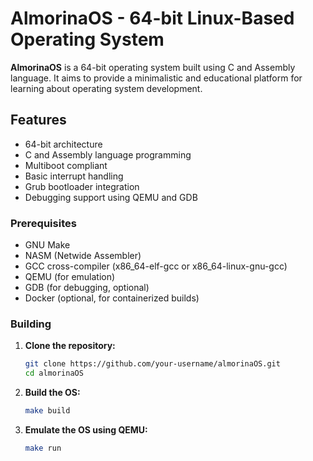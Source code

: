 # AlmorinaOS - 64-bit Linux-Based Operating System

**AlmorinaOS** is a 64-bit operating system built using C and Assembly language. It aims to provide a minimalistic and educational platform for learning about operating system development.

## Features

- 64-bit architecture
- C and Assembly language programming
- Multiboot compliant
- Basic interrupt handling
- Grub bootloader integration
- Debugging support using QEMU and GDB


### Prerequisites

- GNU Make
- NASM (Netwide Assembler)
- GCC cross-compiler (x86_64-elf-gcc or x86_64-linux-gnu-gcc)
- QEMU (for emulation)
- GDB (for debugging, optional)
- Docker (optional, for containerized builds)

### Building

1. **Clone the repository:**

    ```bash
    git clone https://github.com/your-username/almorinaOS.git
    cd almorinaOS
    ```

2. **Build the OS:**

    ```bash
    make build
    ```

3. **Emulate the OS using QEMU:**

    ```bash
    make run
    ```
